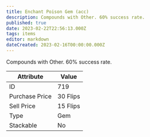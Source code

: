 ```yaml
---
title: Enchant Poison Gem (acc)
description: Compounds with Other. 60% success rate.
published: true
date: 2023-02-22T22:56:13.000Z
tags: items
editor: markdown
dateCreated: 2023-02-16T00:00:00.000Z
---
```


Compounds with Other. 60% success rate.

|Attribute|Value|
|-|-|
|ID|719|
|Purchase Price|30 Flips|
|Sell Price|15 Flips|
|Type|Gem|
|Stackable|No|

